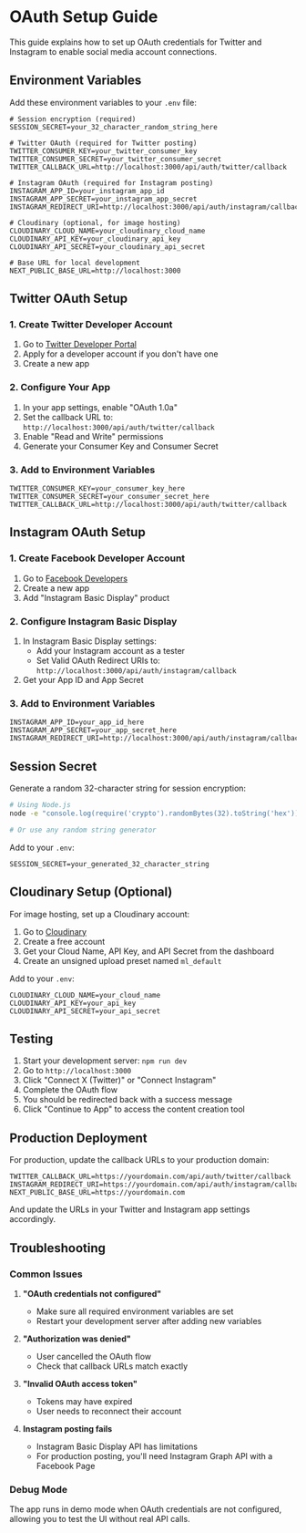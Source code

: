 # OAuth Setup Guide

This guide explains how to set up OAuth credentials for Twitter and Instagram to enable social media account connections.

## Environment Variables

Add these environment variables to your `.env` file:

```env
# Session encryption (required)
SESSION_SECRET=your_32_character_random_string_here

# Twitter OAuth (required for Twitter posting)
TWITTER_CONSUMER_KEY=your_twitter_consumer_key
TWITTER_CONSUMER_SECRET=your_twitter_consumer_secret
TWITTER_CALLBACK_URL=http://localhost:3000/api/auth/twitter/callback

# Instagram OAuth (required for Instagram posting)
INSTAGRAM_APP_ID=your_instagram_app_id
INSTAGRAM_APP_SECRET=your_instagram_app_secret
INSTAGRAM_REDIRECT_URI=http://localhost:3000/api/auth/instagram/callback

# Cloudinary (optional, for image hosting)
CLOUDINARY_CLOUD_NAME=your_cloudinary_cloud_name
CLOUDINARY_API_KEY=your_cloudinary_api_key
CLOUDINARY_API_SECRET=your_cloudinary_api_secret

# Base URL for local development
NEXT_PUBLIC_BASE_URL=http://localhost:3000
```

## Twitter OAuth Setup

### 1. Create Twitter Developer Account
1. Go to [Twitter Developer Portal](https://developer.twitter.com/)
2. Apply for a developer account if you don't have one
3. Create a new app

### 2. Configure Your App
1. In your app settings, enable "OAuth 1.0a"
2. Set the callback URL to: `http://localhost:3000/api/auth/twitter/callback`
3. Enable "Read and Write" permissions
4. Generate your Consumer Key and Consumer Secret

### 3. Add to Environment Variables
```env
TWITTER_CONSUMER_KEY=your_consumer_key_here
TWITTER_CONSUMER_SECRET=your_consumer_secret_here
TWITTER_CALLBACK_URL=http://localhost:3000/api/auth/twitter/callback
```

## Instagram OAuth Setup

### 1. Create Facebook Developer Account
1. Go to [Facebook Developers](https://developers.facebook.com/)
2. Create a new app
3. Add "Instagram Basic Display" product

### 2. Configure Instagram Basic Display
1. In Instagram Basic Display settings:
   - Add your Instagram account as a tester
   - Set Valid OAuth Redirect URIs to: `http://localhost:3000/api/auth/instagram/callback`
2. Get your App ID and App Secret

### 3. Add to Environment Variables
```env
INSTAGRAM_APP_ID=your_app_id_here
INSTAGRAM_APP_SECRET=your_app_secret_here
INSTAGRAM_REDIRECT_URI=http://localhost:3000/api/auth/instagram/callback
```

## Session Secret

Generate a random 32-character string for session encryption:

```bash
# Using Node.js
node -e "console.log(require('crypto').randomBytes(32).toString('hex'))"

# Or use any random string generator
```

Add to your `.env`:
```env
SESSION_SECRET=your_generated_32_character_string
```

## Cloudinary Setup (Optional)

For image hosting, set up a Cloudinary account:

1. Go to [Cloudinary](https://cloudinary.com/)
2. Create a free account
3. Get your Cloud Name, API Key, and API Secret from the dashboard
4. Create an unsigned upload preset named `ml_default`

Add to your `.env`:
```env
CLOUDINARY_CLOUD_NAME=your_cloud_name
CLOUDINARY_API_KEY=your_api_key
CLOUDINARY_API_SECRET=your_api_secret
```

## Testing

1. Start your development server: `npm run dev`
2. Go to `http://localhost:3000`
3. Click "Connect X (Twitter)" or "Connect Instagram"
4. Complete the OAuth flow
5. You should be redirected back with a success message
6. Click "Continue to App" to access the content creation tool

## Production Deployment

For production, update the callback URLs to your production domain:

```env
TWITTER_CALLBACK_URL=https://yourdomain.com/api/auth/twitter/callback
INSTAGRAM_REDIRECT_URI=https://yourdomain.com/api/auth/instagram/callback
NEXT_PUBLIC_BASE_URL=https://yourdomain.com
```

And update the URLs in your Twitter and Instagram app settings accordingly.

## Troubleshooting

### Common Issues

1. **"OAuth credentials not configured"**
   - Make sure all required environment variables are set
   - Restart your development server after adding new variables

2. **"Authorization was denied"**
   - User cancelled the OAuth flow
   - Check that callback URLs match exactly

3. **"Invalid OAuth access token"**
   - Tokens may have expired
   - User needs to reconnect their account

4. **Instagram posting fails**
   - Instagram Basic Display API has limitations
   - For production posting, you'll need Instagram Graph API with a Facebook Page

### Debug Mode

The app runs in demo mode when OAuth credentials are not configured, allowing you to test the UI without real API calls.
